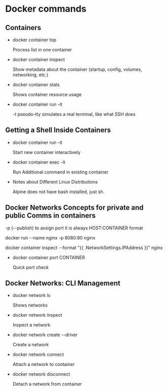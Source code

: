# Docker commands

## Containers

- docker container top

  Process list in one container

- docker container inspect

  Show metadata about the container (startup, config, volumes, networking, etc.)

- docker container stats

  Shows container resource usage

- docker container run -it

  -t pseudo-tty
  simulates a real terminal, like what SSH does

## Getting a Shell Inside Containers

- docker container run -it

  Start new container interactively

- docker container exec -it

  Run Additional command in existing container

* Notes about Different Linux Distributions

  Alpine does not have bash installed, just sh.

## Docker Networks Concepts for private and public Comms in containers

-p (--publish) to assign port
it is always HOST:CONTAINER format

docker run --name nginx -p 8080:80 nginx

docker container inspect --format "{{ .NetworkSettings.IPAddress }}" nginx

- docker container port CONTAINER

  Quick port check

## Docker Networks: CLI Management

- docker network ls

  Shows networks

- docker network inspect

  Inspect a network

- docker network create --driver

  Create a network

- docker network connect

  Attach a network to container

- docker network disconnect

  Detach a network from container
